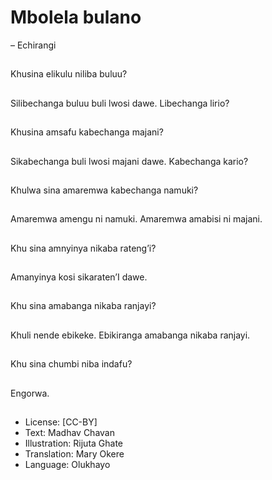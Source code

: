 # Mbolela bulano
– Echirangi

##
Khusina elikulu niliba
buluu?


##
Silibechanga buluu buli
lwosi dawe.
Libechanga lirio?


##
Khusina amsafu
kabechanga majani?


##
Sikabechanga buli lwosi
majani dawe.
Kabechanga kario?


##
Khulwa sina amaremwa
kabechanga namuki?


##
Amaremwa amengu ni
namuki.
Amaremwa amabisi ni
majani.


##
Khu sina amnyinya
nikaba rateng’i?


##
Amanyinya kosi
sikaraten’I dawe.


##
Khu sina amabanga
nikaba ranjayi?


##
Khuli nende ebikeke.
Ebikiranga amabanga
nikaba ranjayi.


##
Khu sina chumbi niba
indafu?


##
Engorwa.


##
* License: [CC-BY]
* Text: Madhav Chavan
* Illustration: Rijuta Ghate
* Translation: Mary Okere
* Language: Olukhayo

